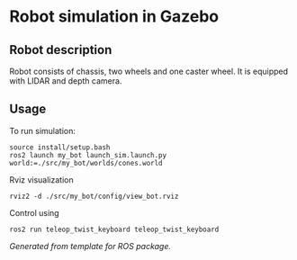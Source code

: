 # Robot simulation in Gazebo
## Robot description

Robot consists of chassis, two wheels and one caster wheel. It is equipped with LIDAR and depth camera.

## Usage
To run simulation:

```
source install/setup.bash
ros2 launch my_bot launch_sim.launch.py world:=./src/my_bot/worlds/cones.world
```

Rviz visualization
```
rviz2 -d ./src/my_bot/config/view_bot.rviz 
```

Control using
```
ros2 run teleop_twist_keyboard teleop_twist_keyboard
```


_Generated from template for ROS package._
